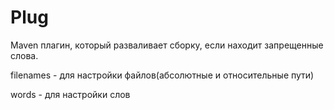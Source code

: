 # Plug

Maven плагин, который разваливает сборку, если находит запрещенные слова.

filenames - для настройки файлов(абсолютные и относительные пути)

words - для настройки слов
